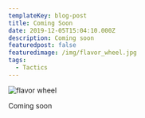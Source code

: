 ```yaml
---
templateKey: blog-post
title: Coming Soon
date: 2019-12-05T15:04:10.000Z
description: Coming soon
featuredpost: false
featuredimage: /img/flavor_wheel.jpg
tags:
  - Tactics
---
```

![flavor wheel](/img/flavor_wheel.jpg)

Coming soon
